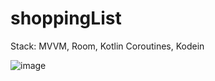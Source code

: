 # shoppingList
Stack: MVVM, Room, Kotlin Coroutines, Kodein

![image](https://user-images.githubusercontent.com/44788556/180658554-e38b5233-5ed1-44b2-a6f9-00d5130b5183.png)
